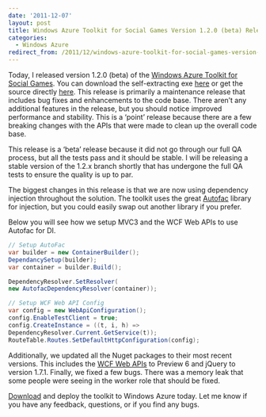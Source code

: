 ```yaml
---
date: '2011-12-07'
layout: post
title: Windows Azure Toolkit for Social Games Version 1.2.0 (beta) Released
categories:
  - Windows Azure
redirect_from: /2011/12/windows-azure-toolkit-for-social-games-version-1-2-0-beta-released/
---
```


Today, I released version 1.2.0 (beta) of the [Windows Azure Toolkit for Social Games](http://go.microsoft.com/fwlink/?LinkID=234210). You can download the self-extracting exe [here](http://go.microsoft.com/fwlink/?LinkID=234062) or get the source directly [here](http://go.microsoft.com/fwlink/?LinkID=234213). This release is primarily a maintenance release that includes bug fixes and enhancements to the code base. There aren’t any additional features in the release, but you should notice improved performance and stability. This is a ‘point’ release because there are a few breaking changes with the APIs that were made to clean up the overall code base.

This release is a ‘beta’ release because it did not go through our full QA process, but all the tests pass and it should be stable. I will be releasing a stable version of the 1.2.x branch shortly that has undergone the full QA tests to ensure the quality is up to par.

The biggest changes in this release is that we are now using dependency injection throughout the solution. The toolkit uses the great [Autofac](http://code.google.com/p/autofac/) library for injection, but you could easily swap out another library if you prefer.

Below you will see how we setup MVC3 and the WCF Web APIs to use Autofac for DI.

```cs
// Setup AutoFac
var builder = new ContainerBuilder();
DependancySetup(builder);
var container = builder.Build();

DependencyResolver.SetResolver(
new AutofacDependencyResolver(container));

// Setup WCF Web API Config
var config = new WebApiConfiguration();
config.EnableTestClient = true;
config.CreateInstance = ((t, i, h) =>
DependencyResolver.Current.GetService(t));
RouteTable.Routes.SetDefaultHttpConfiguration(config);
```

Additionally, we updated all the Nuget packages to their most recent versions. This includes the [WCF Web APIs](http://wcf.codeplex.com) to Preview 6 and jQuery to version 1.7.1. Finally, we fixed a few bugs. There was a memory leak that some people were seeing in the worker role that should be fixed.

[Download](http://go.microsoft.com/fwlink/?LinkID=234062) and deploy the toolkit to Windows Azure today. Let me know if you have any feedback, questions, or if you find any bugs.

